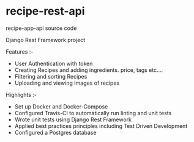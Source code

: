 # recipe-rest-api
recipe-app-api source code

Django Rest Framework project

Features :-
- User Authentication with token
- Creating Recipes and adding ingredients. price, tags etc....
- Filtering and sorting Recipes
- Uploading and viewing  Images of recipes

Highlights :-
- Set up Docker and Docker-Compose
- Configured Travis-CI to automatically run linting and unit tests
- Wrote unit tests using Django Rest Framework
- Applied best practices principles including Test Driven Development
- Configured a Postgres database
